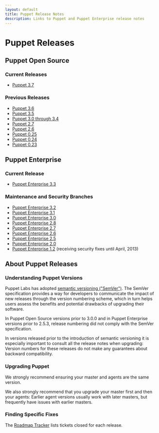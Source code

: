```yaml
---
layout: default
title: Puppet Release Notes
description: Links to Puppet and Puppet Enterprise release notes
---
```


# Puppet Releases

## Puppet Open Source

### Current Releases

- [Puppet 3.7](/puppet/3.7/reference/release_notes.html)

### Previous Releases

- [Puppet 3.6][3.6]
- [Puppet 3.5][3.5]
- [Puppet 3.0 through 3.4][3.x]
- [Puppet 2.7][]
- [Puppet 2.6][]
- [Puppet 0.25][]
- [Puppet 0.24][]
- [Puppet 0.23][]

## Puppet Enterprise

### Current Release

- [Puppet Enterprise 3.3][pe3.3]

### Maintenance and Security Branches

- [Puppet Enterprise 3.2][pe3.2]
- [Puppet Enterprise 3.1][pe3.1]
- [Puppet Enterprise 3.0][pe3.0]
- [Puppet Enterprise 2.8][pe2.8]
- [Puppet Enterprise 2.7][pe2.7]
- [Puppet Enterprise 2.6][pe2.6]
- [Puppet Enterprise 2.5][pe2.5]
- [Puppet Enterprise 2.0][pe2.0]
- [Puppet Enterprise 1.2][pe1.2] (receiving security fixes until April, 2013)


## About Puppet Releases

### Understanding Puppet Versions

Puppet Labs has adopted [semantic versioning ("SemVer")][semver]. The SemVer specification provides a way for developers to communicate the impact of new releases through the version numbering scheme, which in turn helps users assess the benefits and potential drawbacks of upgrading their software.

In Puppet Open Source versions prior to 3.0.0 and in Puppet Enterprise versions prior to 2.5.3, release numbering did not comply with the SemVer specification.

In versions released prior to the introduction of semantic versioning it is especially important to consult all the release notes when upgrading: Version numbers for these releases do not make any guarantees about backward compatibility.

### Upgrading Puppet

We strongly recommend ensuring your master and agents are the same version.

We also strongly recommend that you upgrade your master first and then your agents: Earlier agent versions usually work with later masters, but frequently have issues with earlier masters.

### Finding Specific Fixes

The [Roadmap Tracker](https://tickets.puppetlabs.com/browse/PUP#selectedTab=com.atlassian.jira.plugin.system.project%3Aversions-panel) lists tickets closed for each release.


[semver]: http://semver.org
[3.6]: /puppet/3.6/reference/release_notes.html
[3.5]: /puppet/3.5/reference/release_notes.html
[3.x]: /puppet/3/reference/release_notes.html
[pe3.0]: /pe/3.0/appendix.html#release-notes
[pe3.1]: /pe/3.1/appendix.html#release-notes
[pe3.3]: /pe/3.3/release_notes.html
[pe3.2]: /pe/3.2/appendix.html#release-notes
[pe3.1]: /pe/3.1/appendix.html#release-notes
[pe2.8]: /pe/2.8/appendix.html#release-notes
[pe2.7]: /pe/2.7/appendix.html#release-notes
[pe2.6]: /pe/2.6/appendix.html#release-notes
[pe2.5]: /pe/2.5/appendix.html#release-notes
[pe2.0]: /pe/2.0/welcome_whats_new.html
[pe1.2]: /pe/1.2/upgrading.html
[Puppet 2.7]: /puppet/2.7/reference/release_notes.html
[Puppet 2.6]: /puppet/2.6/reference/release_notes.html
[Puppet 0.25]: /puppet/0.25/reference/release_notes.html
[Puppet 0.24]: /puppet/0.24/reference/release_notes.html
[Puppet 0.23]: /puppet/0.23/reference/release_notes.html